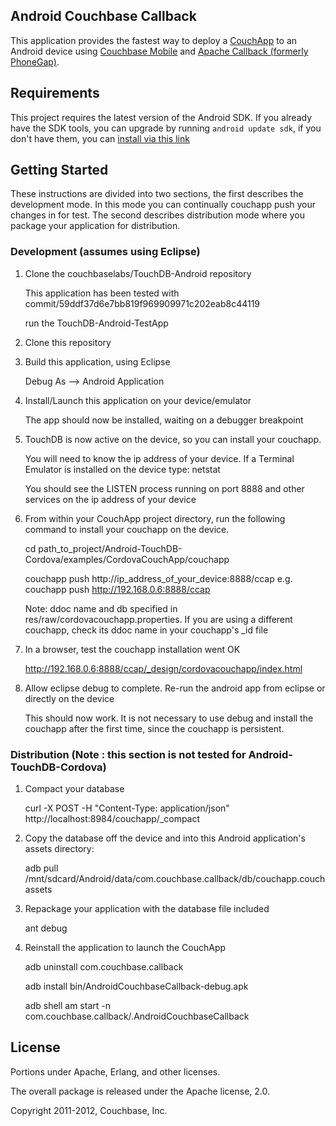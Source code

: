 ## Android Couchbase Callback

This application provides the fastest way to deploy a <a href="http://couchapp.org/">CouchApp</a> to an Android device using <a href="http://couchbase.org/">Couchbase Mobile</a> and <a href="http://incubator.apache.org/projects/callback.html">Apache Callback (formerly PhoneGap)</a>.

## Requirements

This project requires the latest version of the Android SDK. If you already have the SDK tools, you can upgrade by running `android update sdk`, if you don't have them, you can [install via this link](http://developer.android.com/sdk/installing.html)

## Getting Started

These instructions are divided into two sections, the first describes the development mode.  In this mode you can continually couchapp push your changes in for test.  The second describes distribution mode where you package your application for distribution.

### Development (assumes using Eclipse)
1.  Clone the couchbaselabs/TouchDB-Android repository

	This application has been tested with commit/59ddf37d6e7bb819f969909971c202eab8c44119 

	run the TouchDB-Android-TestApp

2.  Clone this repository

3.  Build this application, using Eclipse 

    Debug As --> Android Application

4.  Install/Launch this application on your device/emulator

    The app should now be installed, waiting on a debugger breakpoint 

5.  TouchDB is now active on the device, so you can install your couchapp.

	You will need to know the ip address of your device.
	If a Terminal Emulator is installed on the device type:
		netstat
		
	You should see the LISTEN process running on port 8888 and other services on the ip address of your device

7.  From within your CouchApp project directory, run the following command to install your couchapp on the device.

	cd path_to_project/Android-TouchDB-Cordova/examples/CordovaCouchApp/couchapp
	
    couchapp push http://ip_address_of_your_device:8888/ccap
    	e.g. couchapp push http://192.168.0.6:8888/ccap
    
    Note: ddoc name and db specified in res/raw/cordovacouchapp.properties. 
    If you are using a different couchapp, check its ddoc name in your couchapp's _id file 

8.  In a browser, test the couchapp installation went OK

	http://192.168.0.6:8888/ccap/_design/cordovacouchapp/index.html

9.  Allow eclipse debug to complete. Re-run the android app from eclipse or directly on the device

	This should now work.
	It is not necessary to use debug and install the couchapp after the first time, since the couchapp is persistent.

### Distribution (Note : this section is not tested for Android-TouchDB-Cordova)

1.  Compact your database

    curl -X POST -H "Content-Type: application/json"  http://localhost:8984/couchapp/_compact

2.  Copy the database off the device and into this Android application's assets directory:

    adb pull /mnt/sdcard/Android/data/com.couchbase.callback/db/couchapp.couch assets

3.  Repackage your application with the database file included

    ant debug

4.  Reinstall the application to launch the CouchApp

    adb uninstall com.couchbase.callback

    adb install bin/AndroidCouchbaseCallback-debug.apk

    adb shell am start -n com.couchbase.callback/.AndroidCouchbaseCallback

## License

Portions under Apache, Erlang, and other licenses.

The overall package is released under the Apache license, 2.0.

Copyright 2011-2012, Couchbase, Inc.
